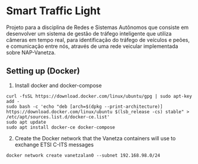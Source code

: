 # Smart Traffic Light
Projeto para a disciplina de Redes e Sistemas Autônomos que consiste em desenvolver um sistema de gestão de tráfego inteligente que utiliza câmeras em tempo real, para identificação do tráfego de veículos e peões, e comunicação entre nós, através de uma rede veicular implementada sobre NAP-Vanetza.

## Setting up (Docker)
1. Install docker and docker-compose
```
curl -fsSL https://download.docker.com/linux/ubuntu/gpg | sudo apt-key add -
sudo bash -c 'echo "deb [arch=$(dpkg --print-architecture)] https://download.docker.com/linux/ubuntu $(lsb_release -cs) stable" > /etc/apt/sources.list.d/docker-ce.list'
sudo apt update
sudo apt install docker-ce docker-compose
```
2. Create the Docker network that the Vanetza containers will use to exchange ETSI C-ITS messages
```
docker network create vanetzalan0 --subnet 192.168.98.0/24
```
